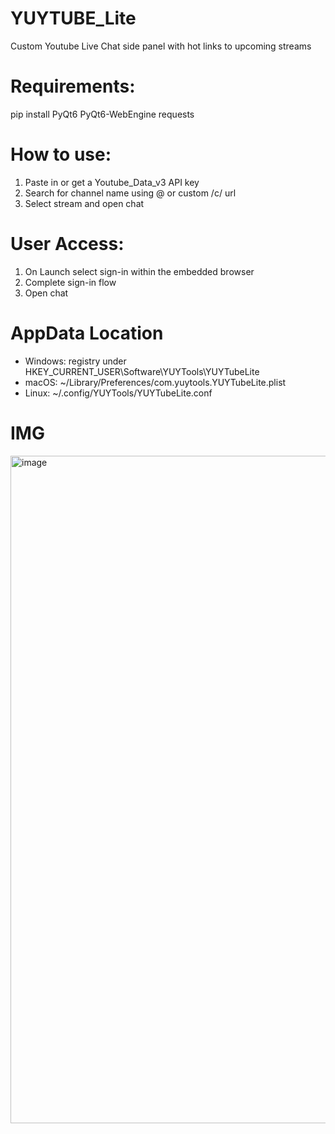 # YUYTUBE_Lite
Custom Youtube Live Chat side panel with hot links to upcoming streams

# Requirements:
pip install PyQt6 PyQt6-WebEngine requests

# How to use: 
1. Paste in or get a Youtube_Data_v3 API key
2. Search for channel name using @ or custom /c/ url
3. Select stream and open chat
# User Access:
1. On Launch select sign-in within the embedded browser
2. Complete sign-in flow
3. Open chat 

# AppData Location
- Windows: registry under HKEY_CURRENT_USER\Software\YUYTools\YUYTubeLite
- macOS: ~/Library/Preferences/com.yuytools.YUYTubeLite.plist
- Linux: ~/.config/YUYTools/YUYTubeLite.conf


# IMG
<img width="920" height="1068" alt="image" src="https://github.com/user-attachments/assets/d64c6498-85d0-4993-b85a-defbec4ee2b5" />
